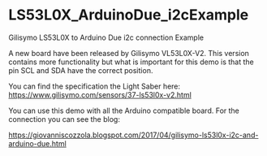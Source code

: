 # LS53L0X_ArduinoDue_i2cExample
Gilisymo LS53L0X to Arduino Due i2c connection Example

A new board have been released by Gilisymo VL53L0X-V2. 
This version contains more functionality but what is important for this demo is that the pin SCL and SDA have the correct position.

You can find the specification the Light Saber here: https://www.gilisymo.com/sensors/37-ls53l0x-v2.html

You can use this demo with all the Arduino compatible board.
For the connection you can see the blog: 

https://giovanniscozzola.blogspot.com/2017/04/gilisymo-ls53l0x-i2c-and-arduino-due.html



